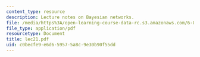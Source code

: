 ```yaml
---
content_type: resource
description: Lecture notes on Bayesian networks.
file: /media/https%3A/open-learning-course-data-rc.s3.amazonaws.com/6-867-machine-learning-fall-2006/c0becfe9e6d659575a8c9e30b90f55dd_lec21.pdf
file_type: application/pdf
resourcetype: Document
title: lec21.pdf
uid: c0becfe9-e6d6-5957-5a8c-9e30b90f55dd
---
```

